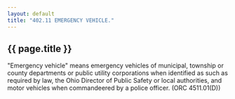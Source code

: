 ```yaml
---
layout: default 
title: "402.11 EMERGENCY VEHICLE."
---
```


{{ page.title }}
----------------

"Emergency vehicle" means emergency vehicles of municipal, township or
county departments or public utility corporations when identified as
such as required by law, the Ohio Director of Public Safety or local
authorities, and motor vehicles when commandeered by a police officer.
(ORC 4511.01(D))
